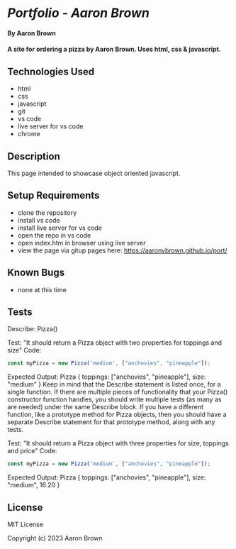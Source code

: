 # _Portfolio - Aaron Brown_

#### By **Aaron Brown**

#### A site for ordering a pizza by Aaron Brown.  Uses html, css & javascript.


## Technologies Used

* html
* css
* javascript
* git
* vs code
* live server for vs code
* chrome

## Description

This page intended to showcase object oriented javascript.

## Setup Requirements

* clone the repository
* install vs code
* install live server for vs code
* open the repo in vs code
* open index.htm in browser using live server
* view the page via gitup pages here:  https://aaronvbrown.github.io/port/


## Known Bugs
* none at this time

## Tests
Describe:  Pizza()

Test: "It should return a Pizza object with two properties for toppings and size"
Code: 
```javascript
const myPizza = new Pizza('medium', ["anchovies", "pineapple"]);
```
Expected Output: Pizza { toppings: ["anchovies", "pineapple"], size: "medium" }
Keep in mind that the Describe statement is listed once, for a single function. If there are multiple pieces of functionality that your Pizza() constructor function handles, you should write multiple tests (as many as are needed) under the same Describe block. If you have a different function, like a prototype method for Pizza objects, then you should have a separate Describe statement for that prototype method, along with any tests.

Test: "It should return a Pizza object with three properties for size, toppings and price"
Code: 
```javascript
const myPizza = new Pizza('medium', ["anchovies", "pineapple"]);
```
Expected Output: Pizza { toppings: ["anchovies", "pineapple"], size: "medium", 16.20 }


## License
MIT License

Copyright (c) 2023 Aaron Brown